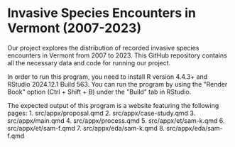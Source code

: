 # Invasive Species Encounters in Vermont (2007-2023)

Our project explores the distribution of recorded invasive species encounters in Vermont from 2007 to 2023.
This GitHub repository contains all the necessary data and code for running our project.

In order to run this program, you need to install R version 4.4.3+ and RStudio 2024.12.1 Build 563.
You can run the program by using the "Render Book" option (Ctrl + Shift + B) under the "Build" tab in RStudio.

The expected output of this program is a website featuring the following pages:
    1. src/appx/proposal.qmd
    2. src/appx/case-study.qmd
    3. src/appx/main.qmd
    4. src/appx/process.qmd
    5. src/appx/et/sam-k.qmd
    6. src/appx/et/sam-f.qmd
    7. src/appx/eda/sam-k.qmd
    8. src/appx/eda/sam-f.qmd

